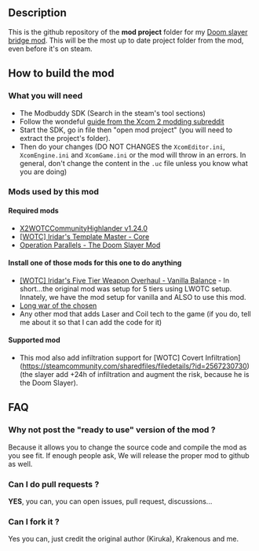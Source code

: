 ## Description

This is the github repository of the **mod project** folder for my [Doom slayer bridge mod](https://steamcommunity.com/sharedfiles/filedetails/?id=2869237069). 
This will be the most up to date project folder from the mod, even before it's on steam.

## How to build the mod

### What you will need

- The Modbuddy SDK (Search in the steam's tool sections)
- Follow the wondeful [guide from the Xcom 2 modding subreddit](https://www.reddit.com/r/xcom2mods/wiki/firsttime#wiki_how_to_install_and_set_up_xcom_2_wotc_sdk)
- Start the SDK, go in file then "open mod project" (you will need to extract the project's folder).
- Then do your changes (DO NOT CHANGES the `XcomEditor.ini`, `XcomEngine.ini` and `XcomGame.ini` or the mod will throw in an errors. In general, don't change the content in the `.uc` file unless you know what you are doing)

### Mods used by this mod

#### Required mods

- [X2WOTCCommunityHighlander v1.24.0](https://steamcommunity.com/workshop/filedetails/?id=1134256495)
- [[WOTC] Iridar's Template Master - Core](https://steamcommunity.com/sharedfiles/filedetails/?id=2363075446)
- [Operation Parallels - The Doom Slayer Mod](https://steamcommunity.com/sharedfiles/filedetails/?id=2064234140)

#### Install one of those mods for this one to do anything

- [[WOTC] Iridar's Five Tier Weapon Overhaul - Vanilla Balance](https://steamcommunity.com/sharedfiles/filedetails/?id=2406120902) - In short...the original mod was setup for 5 tiers using LWOTC setup. Innately, we have the mod setup for vanilla and ALSO to use this mod.
- [Long war of the chosen](https://steamcommunity.com/sharedfiles/filedetails/?id=2683996590)
- Any other mod that adds Laser and Coil tech to the game (if you do, tell me about it so that I can add the code for it)

#### Supported mod

- This mod also add infiltration support for [WOTC] Covert Infiltration](https://steamcommunity.com/sharedfiles/filedetails/?id=2567230730) (the slayer add +24h of infiltration and augment the risk, because he is the Doom Slayer).

## FAQ

### Why not post the "ready to use" version of the mod ?
Because it allows you to change the source code and compile the mod as you see fit. If enough people ask, We will release the proper mod to github as well.

### Can I do pull requests ?
**YES**, you can, you can open issues, pull request, discussions...

### Can I fork it ?
Yes you can, just credit the original author (Kiruka), Krakenous and me.
